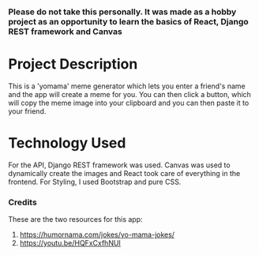 ### Please do not take this personally. It was made as a hobby project as an opportunity to learn the basics of React, Django REST framework and Canvas

# Project Description
This is a 'yomama' meme generator which lets you enter a friend's name and the app will create a meme for you. You can then click a button, which will copy the meme image into your clipboard and you can then paste it to your friend. 

# Technology Used
For the API, Django REST framework was used. Canvas was used to dynamically create the images and React took care of everything in the frontend. For Styling, I used Bootstrap and pure CSS.

### Credits
These are the two resources for this app:
1. https://humornama.com/jokes/yo-mama-jokes/
2. https://youtu.be/HQFxCxfhNUI